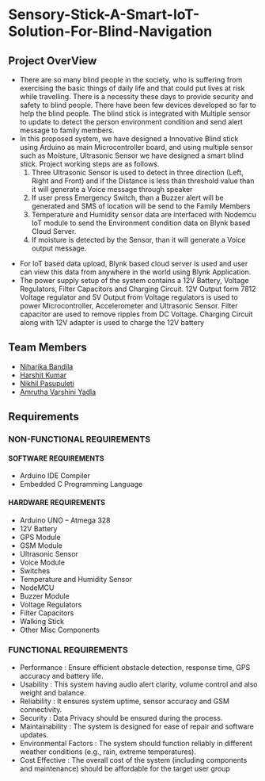 # Sensory-Stick-A-Smart-IoT-Solution-For-Blind-Navigation

## Project OverView
* There are so many blind people in the society, who is suffering from exercising the basic things of daily life and that could put lives at risk while travelling. There is a necessity these days to provide security and safety to blind people. There have been few devices developed so far to help the blind people. The blind stick is integrated with Multiple sensor to update to detect the person environment condition and send alert message to family members.
* In this proposed system, we have designed a Innovative Blind stick using Arduino as main Microcontroller board, and using multiple sensor such as Moisture, Ultrasonic Sensor we have designed a smart blind stick. Project working steps are as follows.
    1. Three Ultrasonic Sensor is used to detect in three direction (Left, Right and 
Front) and if the Distance is less than threshold value than it will generate a 
Voice message through speaker 
    2. If user press Emergency Switch, than a Buzzer alert will be generated and SMS 
of location will be send to the Family Members
    3. Temperature and Humidity sensor data are interfaced with Nodemcu IoT 
module to send the Environment condition data on Blynk based Cloud Server.
    4. If moisture is detected by the Sensor, than it will generate a Voice output 
message. 
- For IoT based data upload, Blynk based cloud server is used and user can view this data 
from anywhere in the world using Blynk Application.
- The power supply setup of the system contains a 12V Battery, Voltage Regulators, Filter Capacitors and Charging Circuit. 12V Output form 7812 Voltage regulator and 5V Output from Voltage regulators is used to power Microcontroller, Accelerometer and Ultrasonic Sensor. Filter capacitor are used to remove ripples from DC Voltage. Charging Circuit along with 12V adapter is used to charge the 12V battery

## Team Members
- [Niharika Bandila](https://github.com/niharikabandila)
- [Harshit Kumar](https://github.com/Harshit-singh1234)
- [Nikhil Pasupuleti](https://github.com/Nikhiljhonny)
- [Amrutha Varshini Yadla](https://github.com/amrutha453)

## Requirements
### NON-FUNCTIONAL REQUIREMENTS
#### SOFTWARE REQUIREMENTS
  - Arduino IDE Compiler 
  -  Embedded C Programming Language
#### HARDWARE REQUIREMENTS
  -  Arduino UNO – Atmega 328 
  - 12V Battery 
  - GPS Module 
  - GSM Module 
  - Ultrasonic Sensor 
  - Voice Module 
  - Switches 
  - Temperature and Humidity Sensor 
  - NodeMCU 
  - Buzzer Module 
  - Voltage Regulators 
  - Filter Capacitors 
  - Walking Stick 
  - Other Misc Components
### FUNCTIONAL REQUIREMENTS
  - Performance : Ensure efficient obstacle detection, response time, GPS accuracy and battery life.
  - Usability : This system having audio alert clarity, volume control and also weight and balance.
  - Reliability : It ensures system uptime, sensor accuracy and GSM connectivity.
  - Security : Data Privacy should be ensured during the process.
  - Maintainability : The system is designed for ease of repair and software updates.
  - Environmental Factors : The system should function reliably in different weather conditions (e.g., rain, extreme temperatures).
  - Cost Effective : The overall cost of the system (including components and maintenance) should be affordable for the target user group



